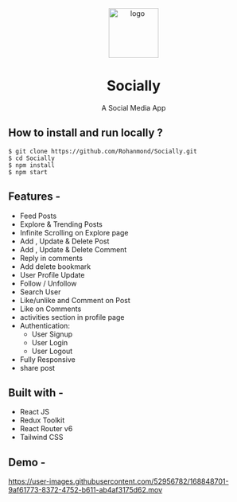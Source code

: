 <div align="center">
  <img src="https://res.cloudinary.com/donqbxlnc/image/upload/v1650084912/logo_tzzpf3.png" height="100" width="100" alt="logo"/>
  
# Socially
  A Social Media App 
</div>

## **How to install and run locally ?**

```
$ git clone https://github.com/Rohanmond/Socially.git
$ cd Socially
$ npm install
$ npm start
```
## **Features -**

- Feed Posts
- Explore & Trending Posts
- Infinite Scrolling on Explore page
- Add , Update & Delete Post
- Add , Update & Delete Comment
- Reply in comments
- Add delete bookmark
- User Profile Update
- Follow / Unfollow
- Search User
- Like/unlike and Comment on Post
- Like on Comments
- activities section in profile page
- Authentication:
  - User Signup
  - User Login
  - User Logout
 - Fully Responsive
 - share post





## **Built with -**

- React JS
- Redux Toolkit 
- React Router v6
- Tailwind CSS

## **Demo -**


https://user-images.githubusercontent.com/52956782/168848701-9af61773-8372-4752-b611-ab4af3175d62.mov




